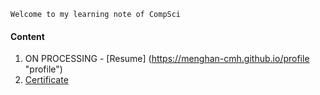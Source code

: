 ```
Welcome to my learning note of CompSci
```

#### Content
1. ON PROCESSING - [Resume] (https://menghan-cmh.github.io/profile "profile")
2. [Certificate](https://menghan-cmh.github.io/Coursera-Learning-Record/ "Coursera")
